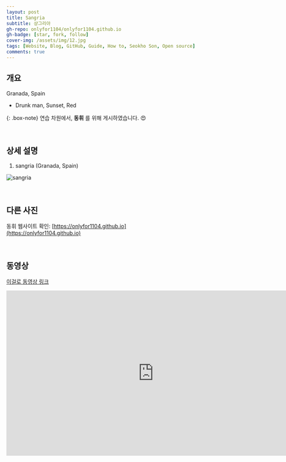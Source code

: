 ```yaml
---
layout: post
title: Sangria
subtitle: 샹그리아
gh-repo: onlyfor1104/onlyfor1104.github.io
gh-badge: [star, fork, follow]
cover-img: /assets/img/12.jpg
tags: [Website, Blog, GitHub, Guide, How to, Seokho Son, Open source]
comments: true
---
```


## 개요

Granada, Spain

- Drunk man, Sunset, Red

{: .box-note}
연습 차원에서, **동휘** 를 위해 게시하였습니다. &#128525;

<br>

## 상세 설명

1. sangria (Granada, Spain)

![sangria](../assets/img/12.jpg)

<br>

## 다른 사진

동휘 웹사이트 확인: [https://onlyfor1104.github.io](https://onlyfor1104.github.io)

<br>

## 동영상

[이걸로 동영상 링크](https://www.youtube.com/watch?v=a2jcJuxxiFQ&list=PL0NUN1E_oXsyfQZ5H6rFXJHLyQts1-8v_)

<iframe width="770" height="432" src="https://www.youtube.com/embed/a2jcJuxxiFQ" frameborder="0" allowfullscreen></iframe>
